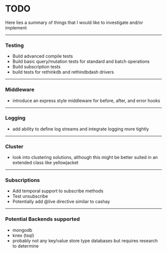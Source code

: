 # TODO

Here lies a summary of things that I would like to investigate and/or implement

---

### Testing

* Build advanced compile tests
* Build basic query/mutation tests for standard and batch operations
* Build subscription tests
* build tests for rethinkdb and rethindbdash drivers

---

### Middleware

* introduce an express style middleware for before, after, and error hooks

---

### Logging

* add ability to define log streams and integrate logging more tightly

---

### Cluster

* look into clustering solutions, although this might be better suited in an extended class like yellowjacket

---

### Subscriptions

* Add temporal support to subscribe methods
* Test unsubscribe
* Potentially add @live directive similar to cashay

---

### Potential Backends supported

* mongodb
* knex (tsql)
* probably not any key/value store type databases but requires research to determine
